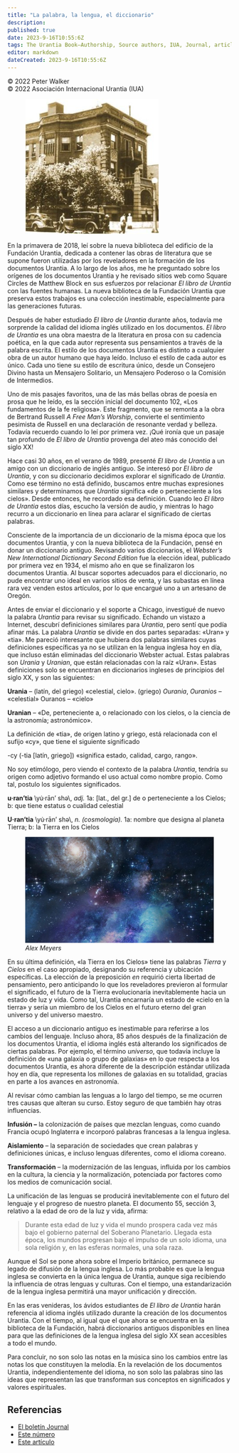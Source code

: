 ```yaml
---
title: "La palabra, la lengua, el diccionario"
description: 
published: true
date: 2023-9-16T10:55:6Z
tags: The Urantia Book—Authorship, Source authors, IUA, Journal, article
editor: markdown
dateCreated: 2023-9-16T10:55:6Z
---
```


<p class="v-card v-sheet theme--light grey lighten-3 px-2">© 2022 Peter Walker<br>© 2022 Asociación Internacional Urantia (IUA)</p>


<figure id="Figure_1" class="image urantiapedia image-style-align-left">
<img src="/image/article/IUA_Journal/533-Foundation-300x304.jpg">
</figure>

En la primavera de 2018, leí sobre la nueva biblioteca del edificio de la Fundación Urantia, dedicada a contener las obras de literatura que se supone fueron utilizadas por los reveladores en la formación de los documentos Urantia. A lo largo de los años, me he preguntado sobre los orígenes de los documentos Urantia y he revisado sitios web como Square Circles de Matthew Block en sus esfuerzos por relacionar _El libro de Urantia_ con las fuentes humanas. La nueva biblioteca de la Fundación Urantia que preserva estos trabajos es una colección inestimable, especialmente para las generaciones futuras.

Después de haber estudiado _El libro de Urantia_ durante años, todavía me sorprende la calidad del idioma inglés utilizado en los documentos. _El libro de Urantia_ es una obra maestra de la literatura en prosa con su cadencia poética, en la que cada autor representa sus pensamientos a través de la palabra escrita. El estilo de los documentos Urantia es distinto a cualquier obra de un autor humano que haya leído. Incluso el estilo de cada autor es único. Cada uno tiene su estilo de escritura único, desde un Consejero Divino hasta un Mensajero Solitario, un Mensajero Poderoso o la Comisión de Intermedios.

Uno de mis pasajes favoritos, una de las más bellas obras de poesía en prosa que he leído, es la sección inicial del documento 102, «Los fundamentos de la fe religiosa». Este fragmento, que se remonta a la obra de Bertrand Russell _A Free Man’s Worship_, convierte el sentimiento pesimista de Russell en una declaración de resonante verdad y belleza. Todavía recuerdo cuando lo leí por primera vez. ¡Qué ironía que un pasaje tan profundo de _El libro de Urantia_ provenga del ateo más conocido del siglo XX!

Hace casi 30 años, en el verano de 1989, presenté _El libro de Urantia_ a un amigo con un diccionario de inglés antiguo. Se interesó por _El libro de Urantia_, y con su diccionario decidimos explorar el significado de _Urantia_. Como ese término no está definido, buscamos entre muchas expresiones similares y determinamos que _Urantia_ significa «de o perteneciente a los cielos». Desde entonces, he recordado esa definición. Cuando leo _El libro de Urantia_ estos días, escucho la versión de audio, y mientras lo hago recurro a un diccionario en línea para aclarar el significado de ciertas palabras.

Consciente de la importancia de un diccionario de la misma época que los documentos Urantia, y con la nueva biblioteca de la Fundación, pensé en donar un diccionario antiguo. Revisando varios diccionarios, el _Webster’s New International Dictionary Second Edition_ fue la elección ideal, publicado por primera vez en 1934, el mismo año en que se finalizaron los documentos Urantia. Al buscar soportes adecuados para el diccionario, no pude encontrar uno ideal en varios sitios de venta, y las subastas en línea rara vez venden estos artículos, por lo que encargué uno a un artesano de Oregón.

Antes de enviar el diccionario y el soporte a Chicago, investigué de nuevo la palabra _Urantia_ para revisar su significado. Echando un vistazo a Internet, descubrí definiciones similares para _Urantia_, pero sentí que podía afinar más. La palabra _Urantia_ se divide en dos partes separadas: «Uran» y «tia». Me pareció interesante que hubiera dos palabras similares cuyas definiciones específicas ya no se utilizan en la lengua inglesa hoy en día, que incluso están eliminadas del diccionario Webster actual. Estas palabras son _Urania_ y _Uranian_, que están relacionadas con la raíz «Uran». Estas definiciones solo se encuentran en diccionarios ingleses de principios del siglo XX, y son las siguientes:

**Urania** – (latín, del griego) «celestial, cielo». (griego) _Ourania_, _Ouranios_ – «celestial» Ouranos – «cielo»

**Uranian** – «De, perteneciente a, o relacionado con los cielos, o la ciencia de la astronomía; astronómico».

La definición de «tia», de origen latino y griego, está relacionada con el sufijo «cy», que tiene el siguiente significado

\-cy (-tia \[latín, griego\]) «significa estado, calidad, cargo, rango».

No soy etimólogo, pero viendo el contexto de la palabra _Urantia_, tendría su origen como adjetivo formando el uso actual como nombre propio. Como tal, postulo los siguientes significados.

**u·ran’tia** \\yu̇·rān’ shə\\, _adj._ 1a: \[lat., del gr.\] de o perteneciente a los Cielos;
b: que tiene estatus o cualidad celestial

**U·ran’tia** \\yu̇·rān’ shə\\, _n. (cosmología)._ 1a: nombre que designa al planeta Tierra;
b: la Tierra en los Cielos

<figure id="Figure_2" class="image urantiapedia" alt="Alex Meyers">
<img src="/image/article/IUA_Journal/hd-wallpaper-Alex-Meyers-706x397.jpg">
<figcaption><em>Alex Meyers</em></figcaption>
</figure>

En su última definición, «la Tierra en los Cielos» tiene las palabras _Tierra_ y _Cielos_ en el caso apropiado, designando su referencia y ubicación específicas. La elección de la preposición _en_ requirió cierta libertad de pensamiento, pero anticipando lo que los reveladores previeron al formular el significado, el futuro de la Tierra evolucionaría inevitablemente hacia un estado de luz y vida. Como tal, Urantia encarnaría un estado de «cielo en la tierra» y sería un miembro de los Cielos en el futuro eterno del gran universo y del universo maestro.

El acceso a un diccionario antiguo es inestimable para referirse a los cambios del lenguaje. Incluso ahora, 85 años después de la finalización de los documentos Urantia, el idioma inglés está alterando los significados de ciertas palabras. Por ejemplo, el término _universo_, que todavía incluye la definición de «una galaxia o grupo de galaxias» en lo que respecta a los documentos Urantia, es ahora diferente de la descripción estándar utilizada hoy en día, que representa los millones de galaxias en su totalidad, gracias en parte a los avances en astronomía.

Al revisar cómo cambian las lenguas a lo largo del tiempo, se me ocurren tres causas que alteran su curso. Estoy seguro de que también hay otras influencias.

**Infusión –** la colonización de países que mezclan lenguas, como cuando Francia ocupó Inglaterra e incorporó palabras francesas a la lengua inglesa.

**Aislamiento** – la separación de sociedades que crean palabras y definiciones únicas, e incluso lenguas diferentes, como el idioma coreano.

**Transformación** – la modernización de las lenguas, influida por los cambios en la cultura, la ciencia y la normalización, potenciada por factores como los medios de comunicación social.

La unificación de las lenguas se producirá inevitablemente con el futuro del lenguaje y el progreso de nuestro planeta. El documento 55, sección 3, relativo a la edad de oro de la luz y vida, afirma:

> Durante esta edad de luz y vida el mundo prospera cada vez más bajo el gobierno paternal del Soberano Planetario. Llegada esta época, los mundos progresan bajo el impulso de un solo idioma, una sola religión y, en las esferas normales, una sola raza.

Aunque el Sol se pone ahora sobre el Imperio británico, permanece su legado de difusión de la lengua inglesa. Lo más probable es que la lengua inglesa se convierta en la única lengua de Urantia, aunque siga recibiendo la influencia de otras lenguas y culturas. Con el tiempo, una estandarización de la lengua inglesa permitirá una mayor unificación y dirección.

En las eras venideras, los ávidos estudiantes de _El libro de Urantia_ harán referencia al idioma inglés utilizado durante la creación de los documentos Urantia. Con el tiempo, al igual que el que ahora se encuentra en la biblioteca de la Fundación, habrá diccionarios antiguos disponibles en línea para que las definiciones de la lengua inglesa del siglo XX sean accesibles a todo el mundo.

Para concluir, no son solo las notas en la música sino los cambios entre las notas los que constituyen la melodía. En la revelación de los documentos Urantia, independientemente del idioma, no son solo las palabras sino las ideas que representan las que transforman sus conceptos en significados y valores espirituales.

## Referencias

- [El boletín Journal](https://urantia-association.org/journal-online-archives/)
- [Este número](https://urantia-association.org/newsletter/journal-noviembre-2022/?lang=es)
- [Este artículo](https://urantia-association.org/la-palabra-la-lengua-el-diccionario/?lang=es)

